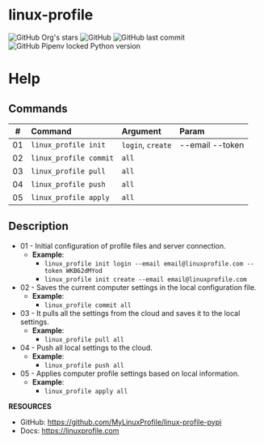 # linux-profile
![GitHub Org's stars](https://img.shields.io/github/stars/MyLinuxProfile?label=LinuxProfile&style=flat-square)
![GitHub](https://img.shields.io/github/license/MyLinuxProfile/linux-profile?style=flat-square)
![GitHub last commit](https://img.shields.io/github/last-commit/MyLinuxProfile/linux-profile?style=flat-square)
![GitHub Pipenv locked Python version](https://img.shields.io/github/pipenv/locked/python-version/MyLinuxProfile/linux-profile?style=flat-square)

# Help

## Commands
| #      | Command                        | Argument              | Param           |
|--------|:-------------------------------|:----------------------|:----------------|
| 01     | ``linux_profile init``         | ``login``, ``create`` |--email --token  |
| 02     | ``linux_profile commit``       | ``all``               |                 |
| 03     | ``linux_profile pull``         | ``all``               |                 |
| 04     | ``linux_profile push``         | ``all``               |                 |
| 05     | ``linux_profile apply``        | ``all``               |                 |

## Description
- 01 - Initial configuration of profile files and server connection.
  - **Example**: 
    - ``linux_profile init login --email email@linuxprofile.com --token WKB62dMYod``
    - ``linux_profile init create --email email@linuxprofile.com``
- 02 - Saves the current computer settings in the local configuration file.
  - **Example**: 
    - ``linux_profile commit all``
- 03 - It pulls all the settings from the cloud and saves it to the local settings.
  - **Example**: 
    - ``linux_profile pull all``
- 04 - Push all local settings to the cloud.
  - **Example**: 
    - ``linux_profile push all``
- 05 - Applies computer profile settings based on local information.
  - **Example**: 
    - ``linux_profile apply all``

**RESOURCES**
- GitHub: https://github.com/MyLinuxProfile/linux-profile-pypi
- Docs:   https://linuxprofile.com
